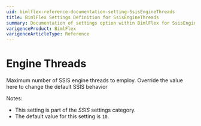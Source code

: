 ```yaml
---
uid: bimlflex-reference-documentation-setting-SsisEngineThreads
title: BimlFlex Settings Definition for SsisEngineThreads
summary: Documentation of settings option within BimlFlex for SsisEngineThreads
varigenceProduct: BimlFlex
varigenceArticleType: Reference
---
```


# Engine Threads

Maximum number of SSIS engine threads to employ. Override the value here to change the default SSIS behavior

Notes:

* This setting is part of the *SSIS* settings category.
* The default value for this setting is `10`.
